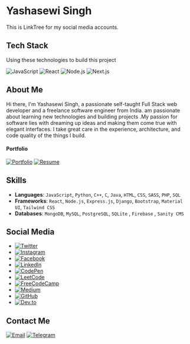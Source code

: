 # Yashasewi Singh

This is LinkTree for my social media accounts.

## Tech Stack

Using these technologies to build this project

![JavaScript](https://img.shields.io/badge/-JavaScript-000?&logo=JavaScript&logoColor=ddc508)
![React](https://img.shields.io/badge/-React-000?&logo=React)
![Node.js](https://img.shields.io/badge/-Node.js-000?&logo=node.js)
![Next.js](https://img.shields.io/badge/-Next.js-000?&logo=Next.js)

## About Me

Hi there, I'm Yashasewi Singh, a passionate self-taught Full Stack web developer and a freelance software engineer from India. am passionate about learning new technologies and building projects .My passion for software lies with dreaming up ideas and making them come true with elegant interfaces. I take great care in the experience, architecture, and code quality of the things I build.

#### Portfolio

[![Portfolio](https://img.shields.io/badge/Portfolio-000?style=for-the-badge&logo=ko-fi&logoColor=white)](https://www.yashasewi.eu.org/)
[![Resume](https://img.shields.io/badge/Resume-000?style=for-the-badge&logo=ko-fi&logoColor=white)](https://yashasewi.github.io/Resume/)

## Skills

- **Languages**: `JavaScript`, `Python`, `C++`, `C`, `Java`, `HTML`, `CSS`, `SASS`, `PHP`, `SQL`
- **Frameworks**: `React`, `Node.js`, `Express.js`, `Django`, `Bootstrap`, `Material UI`, `Tailwind CSS`
- **Databases**: `MongoDB`, `MySQL`, `PostgreSQL`, `SQLite` , `Firebase` , `Sanity CMS`

## Social Media

- [![Twitter](https://img.shields.io/badge/Twitter-000?style=for-the-badge&logo=twitter&logoColor=white)](https://twitter.com/yashasewi)
- [![Instagram](https://img.shields.io/badge/Instagram-000?style=for-the-badge&logo=instagram&logoColor=white)](https://www.instagram.com/yashasewi/)
- [![Facebook](https://img.shields.io/badge/Facebook-000?style=for-the-badge&logo=facebook&logoColor=white)](https://www.facebook.com/yashasewi/)
- [![LinkedIn](https://img.shields.io/badge/LinkedIn-000?style=for-the-badge&logo=linkedin&logoColor=white)](https://www.linkedin.com/in/yashasewi/)
- [![CodePen](https://img.shields.io/badge/CodePen-000?style=for-the-badge&logo=codepen&logoColor=white)](https://codepen.io/yashasewi)
- [![LeetCode](https://img.shields.io/badge/LeetCode-000?style=for-the-badge&logo=leetcode&logoColor=white)](https://leetcode.com/yashasewi/)
- [![FreeCodeCamp](https://img.shields.io/badge/FreeCodeCamp-000?style=for-the-badge&logo=freecodecamp&logoColor=white)](https://www.freecodecamp.org/yashasewi)
- [![Medium](https://img.shields.io/badge/Medium-000?style=for-the-badge&logo=medium&logoColor=white)](https://medium.com/@yashasewi)
- [![GitHub](https://img.shields.io/badge/GitHub-000?style=for-the-badge&logo=github&logoColor=white)](https://www.github.com/yashasewi)
- [![Dev.to](https://img.shields.io/badge/Dev.to-000?style=for-the-badge&logo=dev.to&logoColor=white)](https://dev.to/yashasewi)

## Contact Me

[![Email](https://img.shields.io/badge/Gmail-000?style=for-the-badge&logo=gmail&logoColor=white)](mailto:yashasewi@gmail.com)
[![Telegram](https://img.shields.io/badge/Telegram-000?style=for-the-badge&logo=telegram&logoColor=white)](https://t.me/yashasewi)
